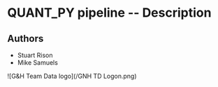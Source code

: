 # QUANT_PY pipeline -- Description

## Authors

* Stuart Rison
* Mike Samuels

![G&H Team Data logo](/GNH TD Logon.png)

